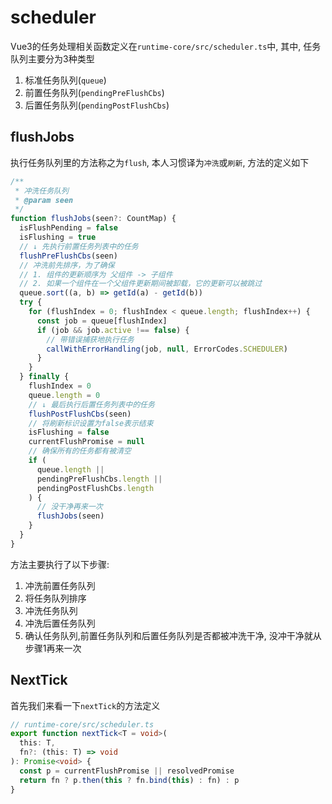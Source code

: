 # scheduler

Vue3的任务处理相关函数定义在`runtime-core/src/scheduler.ts`中, 其中, 任务队列主要分为3种类型

1. 标准任务队列(`queue`)
2. 前置任务队列(`pendingPreFlushCbs`)
3. 后置任务队列(`pendingPostFlushCbs`)



## flushJobs

执行任务队列里的方法称之为`flush`, 本人习惯译为`冲洗`或`刷新`, 方法的定义如下

```typescript {11, 11}
/**
 * 冲洗任务队列
 * @param seen 
 */
function flushJobs(seen?: CountMap) {
  isFlushPending = false
  isFlushing = true
  // ↓ 先执行前置任务列表中的任务
  flushPreFlushCbs(seen)
  // 冲洗前先排序，为了确保
  // 1. 组件的更新顺序为 父组件 -> 子组件
  // 2. 如果一个组件在一个父组件更新期间被卸载，它的更新可以被跳过
  queue.sort((a, b) => getId(a) - getId(b))
  try {
    for (flushIndex = 0; flushIndex < queue.length; flushIndex++) {
      const job = queue[flushIndex]
      if (job && job.active !== false) {
        // 带错误捕获地执行任务
        callWithErrorHandling(job, null, ErrorCodes.SCHEDULER)
      }
    }
  } finally {
    flushIndex = 0
    queue.length = 0
    // ↓ 最后执行后置任务列表中的任务
    flushPostFlushCbs(seen)
    // 将刷新标识设置为false表示结束
    isFlushing = false
    currentFlushPromise = null
    // 确保所有的任务都有被清空
    if (
      queue.length ||
      pendingPreFlushCbs.length ||
      pendingPostFlushCbs.length
    ) {
      // 没干净再来一次
      flushJobs(seen)
    }
  }
}
```

方法主要执行了以下步骤:

1. 冲洗前置任务队列
2. 将任务队列排序
3. 冲洗任务队列
4. 冲洗后置任务队列
5. 确认任务队列,前置任务队列和后置任务队列是否都被冲洗干净, 没冲干净就从步骤1再来一次



## NextTick

首先我们来看一下`nextTick`的方法定义

```typescript
// runtime-core/src/scheduler.ts
export function nextTick<T = void>(
  this: T,
  fn?: (this: T) => void
): Promise<void> {
  const p = currentFlushPromise || resolvedPromise
  return fn ? p.then(this ? fn.bind(this) : fn) : p
}
```

